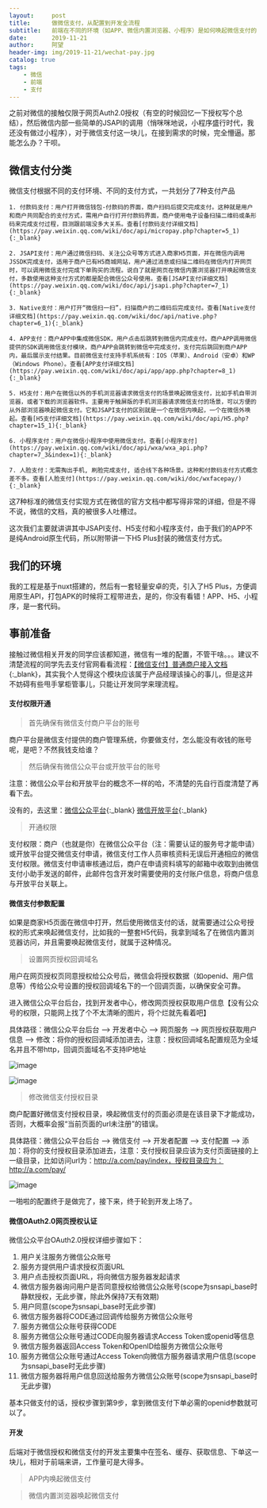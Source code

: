 ```yaml
---
layout:     post
title:      做微信支付，从配置到开发全流程
subtitle:   前端在不同的环境（如APP、微信内置浏览器、小程序）是如何唤起微信支付的
date:       2019-11-21
author:     阿望
header-img: img/2019-11-21/wechat-pay.jpg
catalog: true
tags:
    - 微信
    - 前端
    - 支付
---
```


之前对微信的接触仅限于网页Auth2.0授权（有空的时候回忆一下授权写个总结），然后微信内部一些简单的JSAPI的调用（悄咪咪地说，小程序盛行时代，我还没有做过小程序），对于微信支付这一块儿，在接到需求的时候，完全懵逼。那能怎么办？干呗。

## 微信支付分类

微信支付根据不同的支付环境、不同的支付方式，一共划分了7种支付产品

    1. 付款码支付：用户打开微信钱包-付款码的界面，商户扫码后提交完成支付。这种就是用户和商户共同配合的支付方式，需用户自行打开付款码界面，商户使用电子设备扫描二维码或条形码来完成支付过程，目测跟前端没多大关系。查看[付款码支付详细文档](https://pay.weixin.qq.com/wiki/doc/api/micropay.php?chapter=5_1){:_blank}

    2. JSAPI支付：用户通过微信扫码、关注公众号等方式进入商家H5页面，并在微信内调用JSSDK完成支付，适用于商户已有H5商城网站，用户通过消息或扫描二维码在微信内打开网页时，可以调用微信支付完成下单购买的流程。说白了就是网页在微信内置浏览器打开唤起微信支付，多数使用这种支付方式的都是配合微信公众号使用。查看[JSAPI支付详细文档](https://pay.weixin.qq.com/wiki/doc/api/jsapi.php?chapter=7_1){:_blank}

    3. Native支付：用户打开“微信扫一扫”，扫描商户的二维码后完成支付。查看[Native支付详细文档](https://pay.weixin.qq.com/wiki/doc/api/native.php?chapter=6_1){:_blank}

    4. APP支付：商户APP中集成微信SDK，用户点击后跳转到微信内完成支付。商户APP调用微信提供的SDK调用微信支付模块，商户APP会跳转到微信中完成支付，支付完后跳回到商户APP内，最后展示支付结果。目前微信支付支持手机系统有：IOS（苹果）、Android（安卓）和WP（Windows Phone）。查看[APP支付详细文档](https://pay.weixin.qq.com/wiki/doc/api/app/app.php?chapter=8_1){:_blank}

    5. H5支付：用户在微信以外的手机浏览器请求微信支付的场景唤起微信支付，比如手机自带浏览器，或者下载的浏览器软件。主要用于触屏版的手机浏览器请求微信支付的场景，可以方便的从外部浏览器唤起微信支付。它和JSAPI支付的区别就是一个在微信内唤起，一个在微信外唤起。查看[H5支付详细文档](https://pay.weixin.qq.com/wiki/doc/api/H5.php?chapter=15_1){:_blank}

    6. 小程序支付：用户在微信小程序中使用微信支付。查看[小程序支付](https://pay.weixin.qq.com/wiki/doc/api/wxa/wxa_api.php?chapter=7_3&index=1){:_blank}

    7. 人脸支付：无需掏出手机, 刷脸完成支付, 适合线下各种场景。这种和付款码支付方式概念差不多。查看[人脸支付](https://pay.weixin.qq.com/wiki/doc/wxfacepay/){:_blank}

这7种标准的微信支付实现方式在微信的官方文档中都写得非常的详细，但是不得不说，微信的文档，真的被很多人吐槽过。

这次我们主要就讲讲其中JSAPI支付、H5支付和小程序支付，由于我们的APP不是纯Android原生代码，所以附带讲一下H5 Plus封装的微信支付方式。

## 我们的环境

我的工程是基于nuxt搭建的，然后有一套轻量安卓的壳，引入了H5 Plus，方便调用原生API，打包APK的时候将工程带进去，是的，你没有看错！APP、H5、小程序，是一套代码。

## 事前准备

接触过微信相关开发的同学应该都知道，微信有一堆的配置，不管干啥。。。建议不清楚流程的同学先去支付官网看看流程：[【微信支付】普通商户接入文档](https://pay.weixin.qq.com/wiki/doc/api/index.html){:_blank}，其实我个人觉得这个模块应该属于产品经理该操心的事儿，但是这并不妨碍有些甩手掌柜管事儿，只能让开发同学来理流程。

#### 支付权限开通

> 首先确保有微信支付商户平台的账号

商户平台是微信支付提供的商户管理系统，你要做支付，怎么能没有收钱的账号呢，是吧？不然我钱支给谁？

> 然后确保有微信公众平台或开放平台的账号

注意：微信公众平台和开放平台的概念不一样的哈，不清楚的先自行百度清楚了再看下去。

没有的，去这里：[微信公众平台](https://mp.weixin.qq.com/cgi-bin/loginpage?url=%2Fcgi-bin%2Fhome){:_blank}  [微信开放平台](https://open.weixin.qq.com/){:_blank}

> 开通权限

支付权限：商户（也就是你）在微信公众平台（注：需要认证的服务号才能申请）或开放平台提交微信支付申请，微信支付工作人员审核资料无误后开通相应的微信支付权限。微信支付申请审核通过后，商户在申请资料填写的邮箱中收取到由微信支付小助手发送的邮件，此邮件包含开发时需要使用的支付账户信息，将商户信息与开放平台关联上。

#### 微信支付参数配置

如果是商家H5页面在微信中打开，然后使用微信支付的话，就需要通过公众号授权的形式来唤起微信支付，比如我的一整套H5代码，我拿到域名了在微信内置浏览器访问，并且需要唤起微信支付，就属于这种情况。

> 设置网页授权回调域名

用户在网页授权页同意授权给公众号后，微信会将授权数据（如openid、用户信息等）传给公众号设置的授权回调域名下的一个回调页面，以确保安全可靠。

进入微信公众平台后台，找到开发者中心，修改网页授权获取用户信息【没有公众号的权限，只能网上找了个不太清晰的图片，将个烂就先看着吧】

具体路径：微信公众平台后台 —> 开发者中心 —> 网页服务 —> 网页授权获取用户信息 —> 修改：将你的授权回调域添加进去，注意：授权回调域名配置规范为全域名并且不带http，回调页面域名不支持IP地址

![image](https://awang0608.github.io/img/2019-11-21/auth-path.png)

![image](https://awang0608.github.io/img/2019-11-21/auth.png)

> 修改微信支付授权目录

商户配置好微信支付授权目录，唤起微信支付的页面必须是在该目录下才能成功，否则，大概率会报“当前页面的url未注册”的错误。

具体路径：微信公众平台后台 —> 微信支付 —> 开发者配置 —> 支付配置 —> 添加：将你的支付授权目录添加进去，注意：支付授权目录应该为支付页面链接的上一级目录，比如访问url为：http://a.com/pay/index，授权目录应为：http://a.com/pay/

![image](https://awang0608.github.io/img/2019-11-21/wechat-pay-auth.jpg)

一啪啦的配置终于是做完了，接下来，终于轮到开发上场了。

#### 微信OAuth2.0网页授权认证

微信公众平台OAuth2.0授权详细步骤如下：

1. 用户关注服务方微信公众账号
2. 服务方提供用户请求授权页面URL
3. 用户点击授权页面URL，将向微信方服务器发起请求
4. 微信方服务器询问用户是否同意授权给微信公众账号(scope为snsapi_base时静默授权，无此步骤，除此外保持7天有效期)
5. 用户同意(scope为snsapi_base时无此步骤)
6. 微信方服务器将CODE通过回调传给服务方微信公众账号
7. 服务方微信公众账号获得CODE
8. 服务方微信公众账号通过CODE向服务器请求Access Token或openid等信息
9. 微信方服务器返回Access Token和OpenID给服务方微信公众账号
10. 服务方微信公众账号通过Access Token向微信方服务器请求用户信息(scope为snsapi_base时无此步骤)
11. 微信方服务器将用户信息回送给服务方微信公众账号(scope为snsapi_base时无此步骤)

基本只做支付的话，授权步骤到第9步，拿到微信支付下单必需的openid参数就可以了。

#### 开发

后端对于微信授权和微信支付的开发主要集中在签名、缓存、获取信息、下单这一块儿，相对于前端来讲，工作量可是大得多。

> APP内唤起微信支付

> 微信内置浏览器唤起微信支付







